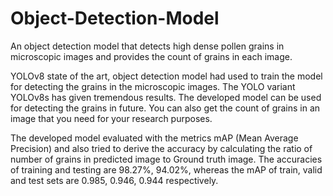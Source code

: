 # Object-Detection-Model
An object detection model that detects high dense pollen grains in microscopic images and provides the count of grains in each image.

YOLOv8 state of the art, object detection model had used to train the model for detecting the grains in the microscopic images. The YOLO variant YOLOv8s has given tremendous results. The developed model can be used for detecting the grains in future. You can also get the count of grains in an image that you need for your research purposes. 

The developed model evaluated with the metrics mAP (Mean Average Precision) and also tried to derive the accuracy by calculating the ratio of number of grains in predicted image to Ground truth image. The accuracies of training and testing are 98.27%, 94.02%, whereas the mAP of train, valid and test sets are 0.985, 0.946, 0.944 respectively.
